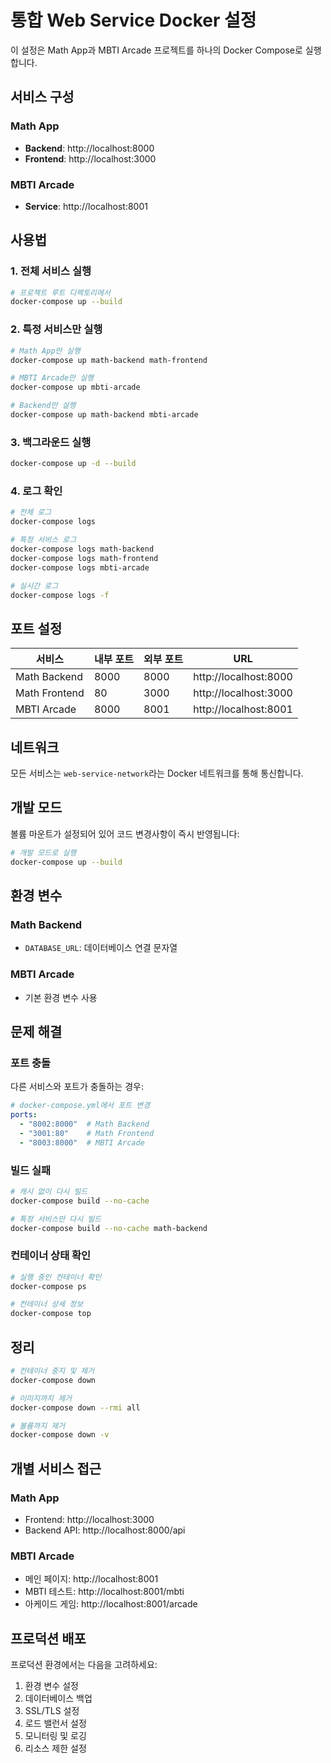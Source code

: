 # 통합 Web Service Docker 설정

이 설정은 Math App과 MBTI Arcade 프로젝트를 하나의 Docker Compose로 실행합니다.

## 서비스 구성

### Math App
- **Backend**: http://localhost:8000
- **Frontend**: http://localhost:3000

### MBTI Arcade
- **Service**: http://localhost:8001

## 사용법

### 1. 전체 서비스 실행

```bash
# 프로젝트 루트 디렉토리에서
docker-compose up --build
```

### 2. 특정 서비스만 실행

```bash
# Math App만 실행
docker-compose up math-backend math-frontend

# MBTI Arcade만 실행
docker-compose up mbti-arcade

# Backend만 실행
docker-compose up math-backend mbti-arcade
```

### 3. 백그라운드 실행

```bash
docker-compose up -d --build
```

### 4. 로그 확인

```bash
# 전체 로그
docker-compose logs

# 특정 서비스 로그
docker-compose logs math-backend
docker-compose logs math-frontend
docker-compose logs mbti-arcade

# 실시간 로그
docker-compose logs -f
```

## 포트 설정

| 서비스 | 내부 포트 | 외부 포트 | URL |
|--------|-----------|-----------|-----|
| Math Backend | 8000 | 8000 | http://localhost:8000 |
| Math Frontend | 80 | 3000 | http://localhost:3000 |
| MBTI Arcade | 8000 | 8001 | http://localhost:8001 |

## 네트워크

모든 서비스는 `web-service-network`라는 Docker 네트워크를 통해 통신합니다.

## 개발 모드

볼륨 마운트가 설정되어 있어 코드 변경사항이 즉시 반영됩니다:

```bash
# 개발 모드로 실행
docker-compose up --build
```

## 환경 변수

### Math Backend
- `DATABASE_URL`: 데이터베이스 연결 문자열

### MBTI Arcade
- 기본 환경 변수 사용

## 문제 해결

### 포트 충돌
다른 서비스와 포트가 충돌하는 경우:

```yaml
# docker-compose.yml에서 포트 변경
ports:
  - "8002:8000"  # Math Backend
  - "3001:80"    # Math Frontend  
  - "8003:8000"  # MBTI Arcade
```

### 빌드 실패
```bash
# 캐시 없이 다시 빌드
docker-compose build --no-cache

# 특정 서비스만 다시 빌드
docker-compose build --no-cache math-backend
```

### 컨테이너 상태 확인
```bash
# 실행 중인 컨테이너 확인
docker-compose ps

# 컨테이너 상세 정보
docker-compose top
```

## 정리

```bash
# 컨테이너 중지 및 제거
docker-compose down

# 이미지까지 제거
docker-compose down --rmi all

# 볼륨까지 제거
docker-compose down -v
```

## 개별 서비스 접근

### Math App
- Frontend: http://localhost:3000
- Backend API: http://localhost:8000/api

### MBTI Arcade
- 메인 페이지: http://localhost:8001
- MBTI 테스트: http://localhost:8001/mbti
- 아케이드 게임: http://localhost:8001/arcade

## 프로덕션 배포

프로덕션 환경에서는 다음을 고려하세요:

1. 환경 변수 설정
2. 데이터베이스 백업
3. SSL/TLS 설정
4. 로드 밸런서 설정
5. 모니터링 및 로깅
6. 리소스 제한 설정 